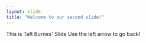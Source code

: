 ```yaml
---
layout: slide
title: "Welcome to our second slide!"
---
```

This is Taft Burnes' Slide
Use the left arrow to go back!
